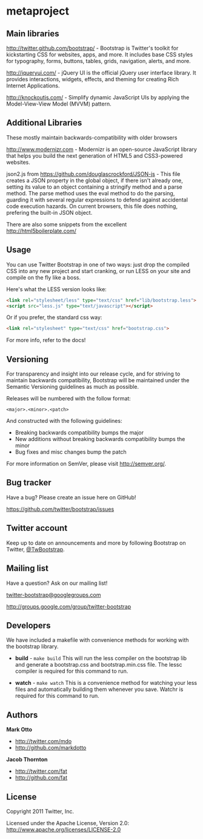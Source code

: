 metaproject
===========
Main libraries
--------------
http://twitter.github.com/bootstrap/ - Bootstrap is Twitter's toolkit for kickstarting CSS for websites, apps, and more. It includes base CSS styles for typography, forms, buttons, tables, grids, navigation, alerts, and more.

http://jqueryui.com/ - jQuery UI is the official jQuery user interface library. It provides interactions, widgets, effects, and theming for creating Rich Internet Applications.

http://knockoutjs.com/ - Simplify dynamic JavaScript UIs by applying the Model-View-View Model (MVVM) pattern.

Additional Libraries
--------------------

These mostly maintain backwards-compatibility with older browsers

http://www.modernizr.com - Modernizr is an open-source JavaScript library that helps you build the next generation of HTML5 and CSS3-powered websites.

json2.js from https://github.com/douglascrockford/JSON-js - This file creates a JSON property in the global object, if there
isn't already one, setting its value to an object containing a stringify
method and a parse method. The parse method uses the eval method to do the
parsing, guarding it with several regular expressions to defend against
accidental code execution hazards. On current browsers, this file does nothing,
prefering the built-in JSON object.

There are also some snippets from the excellent http://html5boilerplate.com/

Usage
-----

You can use Twitter Bootstrap in one of two ways: just drop the compiled CSS into any new project and start cranking, or run LESS on your site and compile on the fly like a boss.

Here's what the LESS version looks like:

``` html
<link rel="stylesheet/less" type="text/css" href="lib/bootstrap.less">
<script src="less.js" type="text/javascript"></script>
```

Or if you prefer, the standard css way:

``` html
<link rel="stylesheet" type="text/css" href="bootstrap.css">
```

For more info, refer to the docs!


Versioning
----------

For transparency and insight into our release cycle, and for striving to maintain backwards compatibility, Bootstrap will be maintained under the Semantic Versioning guidelines as much as possible.

Releases will be numbered with the follow format:

`<major>.<minor>.<patch>`

And constructed with the following guidelines:

* Breaking backwards compatibility bumps the major
* New additions without breaking backwards compatibility bumps the minor
* Bug fixes and misc changes bump the patch

For more information on SemVer, please visit http://semver.org/.


Bug tracker
-----------

Have a bug? Please create an issue here on GitHub!

https://github.com/twitter/bootstrap/issues


Twitter account
---------------

Keep up to date on announcements and more by following Bootstrap on Twitter, <a href="http://twitter.com/TwBootstrap">@TwBootstrap</a>.


Mailing list
------------

Have a question? Ask on our mailing list!

twitter-bootstrap@googlegroups.com

http://groups.google.com/group/twitter-bootstrap


Developers
----------

We have included a makefile with convenience methods for working with the bootstrap library.

+ **build** - `make build`
This will run the less compiler on the bootstrap lib and generate a bootstrap.css and bootstrap.min.css file.
The lessc compiler is required for this command to run.

+ **watch** - `make watch`
This is a convenience method for watching your less files and automatically building them whenever you save.
Watchr is required for this command to run.


Authors
-------

**Mark Otto**

+ http://twitter.com/mdo
+ http://github.com/markdotto

**Jacob Thornton**

+ http://twitter.com/fat
+ http://github.com/fat


License
---------------------

Copyright 2011 Twitter, Inc.

Licensed under the Apache License, Version 2.0: http://www.apache.org/licenses/LICENSE-2.0
